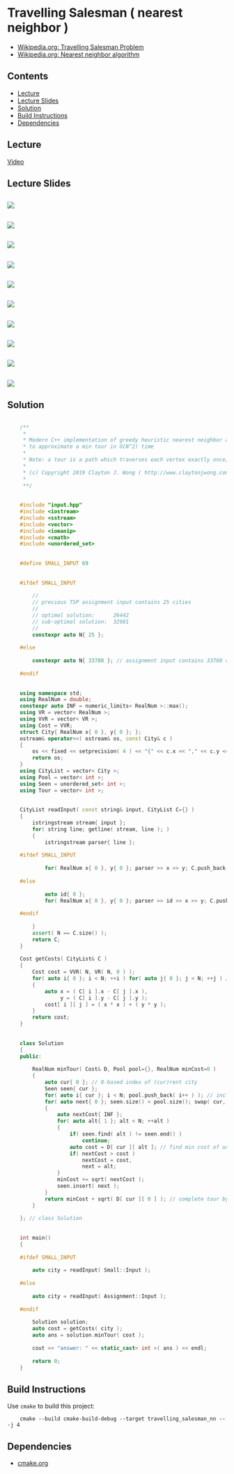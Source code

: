 # Travelling Salesman ( nearest neighbor )
* [Wikipedia.org: Travelling Salesman Problem](https://en.wikipedia.org/wiki/Travelling_salesman_problem)
* [Wikipedia.org: Nearest neighbor algorithm](https://en.wikipedia.org/wiki/Nearest_neighbour_algorithm)

## Contents
* [Lecture](#lecture)
* [Lecture Slides](#lecture-slides)
* [Solution](#solution)
* [Build Instructions](#build-instructions)
* [Dependencies](#dependencies)

## Lecture
[Video](https://www.coursera.org/lecture/algorithms-npcomplete/the-traveling-salesman-problem-49MkW)

## Lecture Slides
![](https://github.com/claytonjwong/Algorithms-Stanford/blob/master/course4/travelling_salesman/documentation/tsp_01.png)
---
![](https://github.com/claytonjwong/Algorithms-Stanford/blob/master/course4/travelling_salesman/documentation/tsp_02.png)
---
![](https://github.com/claytonjwong/Algorithms-Stanford/blob/master/course4/travelling_salesman/documentation/tsp_03.png)
---
![](https://github.com/claytonjwong/Algorithms-Stanford/blob/master/course4/travelling_salesman/documentation/tsp_04.png)
---
![](https://github.com/claytonjwong/Algorithms-Stanford/blob/master/course4/travelling_salesman/documentation/tsp_05.png)
---
![](https://github.com/claytonjwong/Algorithms-Stanford/blob/master/course4/travelling_salesman/documentation/tsp_06.png)
---
![](https://github.com/claytonjwong/Algorithms-Stanford/blob/master/course4/travelling_salesman/documentation/tsp_07.png)
---
![](https://github.com/claytonjwong/Algorithms-Stanford/blob/master/course4/travelling_salesman/documentation/tsp_08.png)
---
![](https://github.com/claytonjwong/Algorithms-Stanford/blob/master/course4/travelling_salesman/documentation/tsp_09.png)
---
![](https://github.com/claytonjwong/Algorithms-Stanford/blob/master/course4/travelling_salesman/documentation/tsp_10.png)
---


## Solution
```cpp

    /**
     *
     * Modern C++ implementation of greedy heuristic nearest neighbor algorithm for the travelling salesman problem
     * to approximate a min tour in O(N^2) time
     *
     * Note: a tour is a path which traverses each vertex exactly once, starting and finishing at a specific vertex
     *
     * (c) Copyright 2019 Clayton J. Wong ( http://www.claytonjwong.com )
     *
     **/
    
    
    #include "input.hpp"
    #include <iostream>
    #include <sstream>
    #include <vector>
    #include <iomanip>
    #include <cmath>
    #include <unordered_set>
    
    
    #define SMALL_INPUT 69
    
    
    #ifdef SMALL_INPUT
    
        //
        // previous TSP assignment input contains 25 cities
        //
        // optimal solution:      26442
        // sub-optimal solution:  32981
        //
        constexpr auto N{ 25 };
    
    #else
    
        constexpr auto N{ 33708 }; // assignment input contains 33708 cities
    
    #endif
    
    
    using namespace std;
    using RealNum = double;
    constexpr auto INF = numeric_limits< RealNum >::max();
    using VR = vector< RealNum >;
    using VVR = vector< VR >;
    using Cost = VVR;
    struct City{ RealNum x{ 0 }, y{ 0 }; };
    ostream& operator<<( ostream& os, const City& c )
    {
        os << fixed << setprecision( 4 ) << "{" << c.x << "," << c.y << "}";
        return os;
    }
    using CityList = vector< City >;
    using Pool = vector< int >;
    using Seen = unordered_set< int >;
    using Tour = vector< int >;
    
    
    CityList readInput( const string& input, CityList C={} )
    {
        istringstream stream{ input };
        for( string line; getline( stream, line ); )
        {
            istringstream parser{ line };
    
    #ifdef SMALL_INPUT
    
            for( RealNum x{ 0 }, y{ 0 }; parser >> x >> y; C.push_back({ x,y }) );
    
    #else
    
            auto id{ 0 };
            for( RealNum x{ 0 }, y{ 0 }; parser >> id >> x >> y; C.push_back({ x,y }) );
    
    #endif
    
        }
        assert( N == C.size() );
        return C;
    }
    
    Cost getCosts( CityList& C )
    {
        Cost cost = VVR( N, VR( N, 0 ) );
        for( auto i{ 0 }; i < N; ++i ) for( auto j{ 0 }; j < N; ++j ) // euclidean distance for each i,j pair of (C)ities
        {
            auto x = ( C[ i ].x - C[ j ].x ),
                 y = ( C[ i ].y - C[ j ].y );
            cost[ i ][ j ] = ( x * x ) + ( y * y );
        }
        return cost;
    }
    
    
    class Solution
    {
    public:
    
        RealNum minTour( Cost& D, Pool pool={}, RealNum minCost=0 )
        {
            auto cur{ 0 }; // 0-based index of (cur)rent city
            Seen seen{ cur };
            for( auto i{ cur }; i < N; pool.push_back( i++ ) ); // include cur since (alt)ernative candidate indices are offset from cur
            for( auto next{ 0 }; seen.size() < pool.size(); swap( cur, next ) )
            {
                auto nextCost{ INF };
                for( auto alt{ 1 }; alt < N; ++alt )
                {
                    if( seen.find( alt ) != seen.end() )
                        continue;
                    auto cost = D[ cur ][ alt ]; // find min cost of unseen (alt)ernative next candidate index
                    if( nextCost > cost )
                        nextCost = cost,
                        next = alt;
                }
                minCost += sqrt( nextCost );
                seen.insert( next );
            }
            return minCost + sqrt( D[ cur ][ 0 ] ); // complete tour by returning to the first city
        }
    
    }; // class Solution
    
    
    int main()
    {
    
    #ifdef SMALL_INPUT
    
        auto city = readInput( Small::Input );
    
    #else
    
        auto city = readInput( Assignment::Input );
    
    #endif
    
        Solution solution;
        auto cost = getCosts( city );
        auto ans = solution.minTour( cost );
    
        cout << "answer: " << static_cast< int >( ans ) << endl;
    
        return 0;
    }

```

## Build Instructions
Use ```cmake``` to build this project:

```
    cmake --build cmake-build-debug --target travelling_salesman_nn -- -j 4
```

## Dependencies
* [cmake.org](https://cmake.org)
